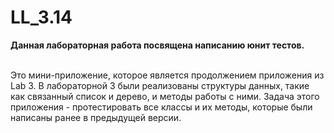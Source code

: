 # LL_3.14
<b>Данная лабораторная работа посвящена написанию юнит тестов.</b><br>
<br>
<p>Это мини-приложение, которое является продолжением приложения из Lab 3. В лабораторной 3 были реализованы структуры данных, такие как связанный список и дерево, и методы работы с ними. Задача этого приложения - протестировать все классы и их методы, которые были написаны ранее в предыдущей версии.</p>
